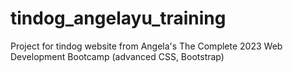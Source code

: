 # tindog_angelayu_training
Project for tindog website from Angela's The Complete 2023 Web Development Bootcamp (advanced CSS, Bootstrap)
